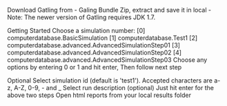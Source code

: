 Download Gatling from - Galing Bundle Zip, extract and save it in local - Note: The newer version of Gatling requires JDK 1.7. 

Getting Started
Choose a simulation number:
[0] computerdatabase.BasicSimulation
[1] computerdatabase.Test1
[2] computerdatabase.advanced.AdvancedSimulationStep01
[3] computerdatabase.advanced.AdvancedSimulationStep02
[4] computerdatabase.advanced.AdvancedSimulationStep03
Choose any options by entering 0 or 1 and hit enter, Then follow next step

Optional
Select simulation id (default is 'test1'). Accepted characters are a-z, A-Z, 0-9, - and _
Select run description (optional)
Just hit enter for the above two steps
Open html reports from your local results folder 


